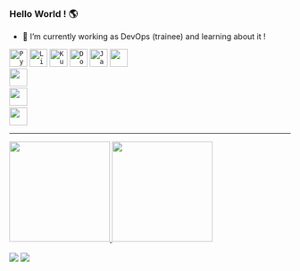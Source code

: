 ### Hello World ! :earth_americas:

- 🔭 I’m currently working as DevOps (trainee) and learning about it !

<code><img height="32" src="https://cdn.jsdelivr.net/gh/devicons/devicon/icons/python/python-original.svg" alt="Python"/></code>
<code><img height="32" src="https://cdn.jsdelivr.net/gh/devicons/devicon/icons/linux/linux-original.svg" alt="Linux"/></code>
<code><img height="32" src="https://cdn.jsdelivr.net/gh/devicons/devicon/icons/kubernetes/kubernetes-plain.svg" alt="Kubernetes"/></code>
<code><img height="32" src="https://cdn.jsdelivr.net/gh/devicons/devicon/icons/docker/docker-original.svg" alt="Docker"/></code>
<code><img height="32" src="https://cdn.jsdelivr.net/gh/devicons/devicon/icons/java/java-original.svg" alt="Java"/></code>
<code><img height="32" src="https://cdn.jsdelivr.net/gh/devicons/devicon/icons/amazonwebservices/amazonwebservices-original.svg"/></code>
<code> <img height="32" src="https://cdn.jsdelivr.net/gh/devicons/devicon/icons/googlecloud/googlecloud-original.svg"/></code>
<code> <img height="32" src="https://cdn.jsdelivr.net/gh/devicons/devicon/icons/terraform/terraform-original.svg"/></code>
<code> <img height="32" src="https://cdn.jsdelivr.net/gh/devicons/devicon/icons/ansible/ansible-original.svg"/></code>


----
<div>
<a href="https://github.com/igorferrati">
<img height="180em" src="https://github-readme-stats.vercel.app/api/top-langs/?username=igorferrati&layout=compact&theme=dark&hide_border=true"/>
  
<img height="180em" src="https://github-readme-stats-git-masterrstaa-rickstaa.vercel.app/api?username=igorferrati&show_icons=true&hide_border=true&theme=dark"/>
</div>
</br>
<div>
<a href = "mailto:ferrati.igor@gmail.com"><img src="https://img.shields.io/badge/Gmail-D14836?style=for-the-badge&logo=gmail&logoColor=white" target="_blank"></a>
<a href="https://www.linkedin.com/in/igor-ferrati" target="_blank"><img src="https://img.shields.io/badge/-LinkedIn-%230077B5?style=for-the-badge&logo=linkedin&logoColor=white" target="_blank"></a>   
</div>
